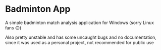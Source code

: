 # Badminton App

A simple badminton match analysis application for Windows (sorry Linux fans 🙃)

Also pretty unstable and has some uncaught bugs and no documentation, since it was used as a personal project, not recommended for public use
